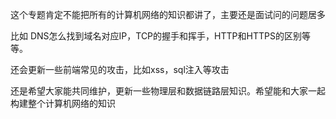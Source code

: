 这个专题肯定不能把所有的计算机网络的知识都讲了，主要还是面试问的问题居多

比如 DNS怎么找到域名对应IP，TCP的握手和挥手，HTTP和HTTPS的区别等等。

还会更新一些前端常见的攻击，比如xss，sql注入等攻击

还是希望大家能共同维护，更新一些物理层和数据链路层知识。希望能和大家一起构建整个计算机网络的知识

